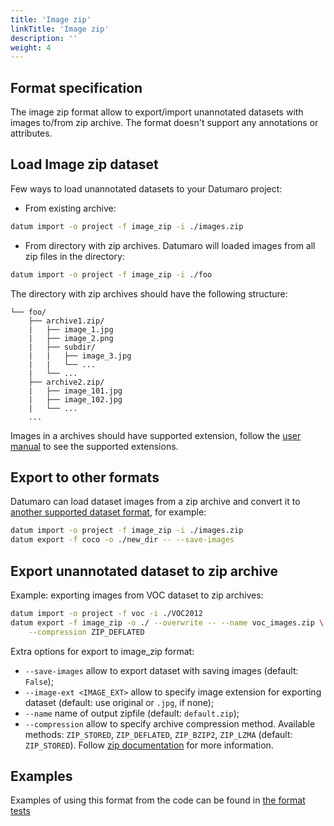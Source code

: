```yaml
---
title: 'Image zip'
linkTitle: 'Image zip'
description: ''
weight: 4
---
```


## Format specification

The image zip format allow to export/import unannotated datasets
with images to/from zip archive. The format doesn't support any
annotations or attributes.

## Load Image zip dataset

Few ways to load unannotated datasets to your Datumaro project:

- From existing archive:

```bash
datum import -o project -f image_zip -i ./images.zip
```

- From directory with zip archives. Datumaro will loaded images from
  all zip files in the directory:

```bash
datum import -o project -f image_zip -i ./foo
```

The directory with zip archives should have the following structure:

```
└── foo/
    ├── archive1.zip/
    |   ├── image_1.jpg
    |   ├── image_2.png
    |   ├── subdir/
    |   |   ├── image_3.jpg
    |   |   └── ...
    |   └── ...
    ├── archive2.zip/
    |   ├── image_101.jpg
    |   ├── image_102.jpg
    |   └── ...
    ...
```

Images in a archives should have supported extension,
follow the [user manual](/docs/user-manual/data-formats/) to see the supported
extensions.

## Export to other formats

Datumaro can load dataset images from a zip archive and convert it to
[another supported dataset format](/docs/user-manual/supported-formats),
for example:

```bash
datum import -o project -f image_zip -i ./images.zip
datum export -f coco -o ./new_dir -- --save-images
```

## Export unannotated dataset to zip archive

Example: exporting images from VOC dataset to zip archives:
```bash
datum import -o project -f voc -i ./VOC2012
datum export -f image_zip -o ./ --overwrite -- --name voc_images.zip \
    --compression ZIP_DEFLATED
```

Extra options for export to image_zip format:

- `--save-images` allow to export dataset with saving images
  (default: `False`);
- `--image-ext <IMAGE_EXT>` allow to specify image extension
  for exporting dataset (default: use original or `.jpg`, if none);
- `--name` name of output zipfile (default: `default.zip`);
- `--compression` allow to specify archive compression method.
  Available methods:
  `ZIP_STORED`, `ZIP_DEFLATED`, `ZIP_BZIP2`, `ZIP_LZMA` (default: `ZIP_STORED`).
  Follow [zip documentation](https://pkware.cachefly.net/webdocs/casestudies/APPNOTE.TXT)
  for more information.


## Examples

Examples of using this format from the code can be found in
[the format tests](https://github.com/openvinotoolkit/datumaro/tree/develop/tests/test_image_zip_format.py)
